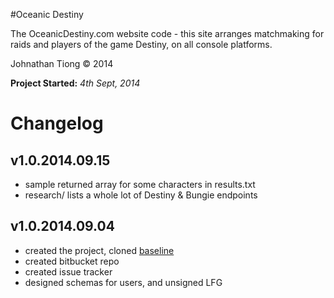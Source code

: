 #Oceanic Destiny

The OceanicDestiny.com website code - this site arranges matchmaking for raids and players of the game Destiny, on all console platforms.

Johnathan Tiong &copy; 2014

**Project Started:** *4th Sept, 2014*

# Changelog

## v1.0.2014.09.15
* sample returned array for some characters in results.txt
* research/ lists a whole lot of Destiny & Bungie endpoints


## v1.0.2014.09.04
* created the project, cloned [baseline](https://github.com/jaytee101/baseline)
* created bitbucket repo
* created issue tracker
* designed schemas for users, and unsigned LFG